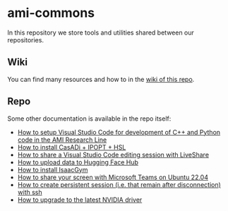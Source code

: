 # ami-commons

In this repository we store tools and utilities shared between our repositories.

## Wiki

You can find many resources and how to in the [wiki of this repo](https://github.com/ami-iit/ami-commons/wiki).

## Repo

Some other documentation is available in the repo itself:
* [How to setup Visual Studio Code for development of C++ and Python code in the AMI Research Line](./doc/visual-studio-code.md)
* [How to install CasADi + IPOPT + HSL](./doc/casadi-ipopt-hsl.md)
* [How to share a Visual Studio Code editing session with LiveShare](./doc/how-to-liveshare-vscode-web.md)
* [How to upload data to Hugging Face Hub](./doc/hugging-face-datasets-how-to.md)
* [How to install IsaacGym](./doc/isaacgym-installation.md)
* [How to share your screen with Microsoft Teams on Ubuntu 22.04](./doc/microsoft-teams-screen-share-ubuntu-22-04.md)
* [How to create persistent session (i.e. that remain after disconnection) with ssh](./doc/ssh-persistent-sessions.md)
* [How to upgrade to the latest NVIDIA driver](./doc/upgrade_nvidia_driver.md)